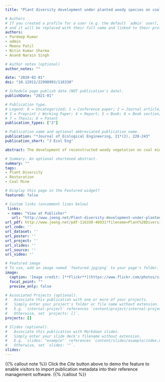 ```yaml
---
title: "Plant diversity development under planted woody species on coal mine spoil in a dry tropical environment, India: A case study"

# Authors
# If you created a profile for a user (e.g. the default `admin` user), write the username (folder name) here 
# and it will be replaced with their full name and linked to their profile.
authors:
- Pardeep Kumar
- admin
- Meenu Patil
- Nitin Kumar Sharma
- Anand Narain Singh

# Author notes (optional)
author_notes: ""

date: "2020-02-01"
doi: "10.12911/22998993/116330"

# Schedule page publish date (NOT publication's date).
publishDate: "2021-01"

# Publication type.
# Legend: 0 = Uncategorized; 1 = Conference paper; 2 = Journal article;
# 3 = Preprint / Working Paper; 4 = Report; 5 = Book; 6 = Book section;
# 7 = Thesis; 8 = Patent
publication_types: ["2"]

# Publication name and optional abbreviated publication name.
publication: "*Journal of Ecological Engineering, 21*(2), 228-243"
publication_short: "J Ecol Eng"

abstract: The development of reconstructed woody vegetation on coal mine dumps during the trajectory of reclamation is explicitly investigated rehabilitation technique. However, limited information is available about the composition of herbaceous species during ecosystem re-development on mine dumps. The present study attempted to assess the composition of herbaceous vegetation beneath plantation stands of four native woody species on coal mine spoil in a dry tropical environment. After a thorough survey of the study site, total of 44 species of herbaceous plants belonging to 14 families were recorded. Among the recorded plant families, the Poaceae contributed the highest number of species (18) across all ages of all plantation stands. Biodiversity parameter such as species richness exhibited an increasing trend with age under plantation stand of T. grandis only, while the rest of the plantations showed a decreasing trend. In terms of similarity index, plantation stand of A. procera and T. grandis were closer to each other while A. lebbeck and D. strictus were farthest apart. Highest IVI was however recorded in the seedling of A. lebbeck under the planted stand of A. lebbeck while lowest of Rungia repens (2.85) under A. procera stands at 17th - year age. In conclusion, plantation age, dominant tree species, and species specificity has a significant impact on the development of herbaceous vegetation beneath plantation stand of four native woody species.

# Summary. An optional shortened abstract.
summary: ""
tags:
- Plant Diversity
- Restoration
- Coal Mine

# Display this page in the Featured widget?
featured: false

# Custom links (uncomment lines below)
 links:
 - name: "View at Publisher"
   url: "http://www.jeeng.net/Plant-diversity-development-under-planted-woody-species-on-coal-mine-spoil-in-a-dry,116330,0,2.html"
url_pdf: http://www.jeeng.net/pdf-116330-46931?filename=Plant%20Diversity.pdf
url_code: ''
url_dataset: ''
url_poster: ''
url_project: ''
url_slides: ''
url_source: ''
url_video: ''

# Featured image
# To use, add an image named `featured.jpg/png` to your page's folder. 
image:
  caption: 'Image credit: [**Flickr**](https://www.flickr.com/photos/sierraclub/5614958114)' 
  focal_point: ""
  preview_only: false

# Associated Projects (optional).
#   Associate this publication with one or more of your projects.
#   Simply enter your project's folder or file name without extension.
#   E.g. `internal-project` references `content/project/internal-project/index.md`.
#   Otherwise, set `projects: []`.
projects: []

# Slides (optional).
#   Associate this publication with Markdown slides.
#   Simply enter your slide deck's filename without extension.
#   E.g. `slides: "example"` references `content/slides/example/index.md`.
#   Otherwise, set `slides: ""`.
slides:
---
```


{{% callout note %}}
Click the *Cite* button above to demo the feature to enable visitors to import publication metadata into their reference management software.
{{% /callout %}}
